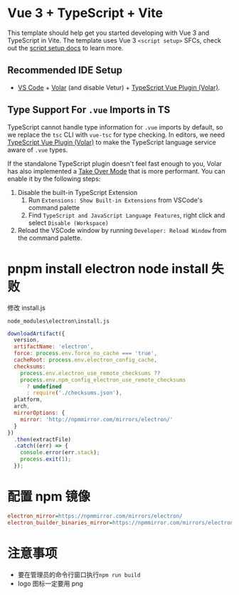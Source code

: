 # Vue 3 + TypeScript + Vite

This template should help get you started developing with Vue 3 and TypeScript in Vite. The template uses Vue 3 `<script setup>` SFCs, check out the [script setup docs](https://v3.vuejs.org/api/sfc-script-setup.html#sfc-script-setup) to learn more.

## Recommended IDE Setup

- [VS Code](https://code.visualstudio.com/) + [Volar](https://marketplace.visualstudio.com/items?itemName=Vue.volar) (and disable Vetur) + [TypeScript Vue Plugin (Volar)](https://marketplace.visualstudio.com/items?itemName=Vue.vscode-typescript-vue-plugin).

## Type Support For `.vue` Imports in TS

TypeScript cannot handle type information for `.vue` imports by default, so we replace the `tsc` CLI with `vue-tsc` for type checking. In editors, we need [TypeScript Vue Plugin (Volar)](https://marketplace.visualstudio.com/items?itemName=Vue.vscode-typescript-vue-plugin) to make the TypeScript language service aware of `.vue` types.

If the standalone TypeScript plugin doesn't feel fast enough to you, Volar has also implemented a [Take Over Mode](https://github.com/johnsoncodehk/volar/discussions/471#discussioncomment-1361669) that is more performant. You can enable it by the following steps:

1. Disable the built-in TypeScript Extension
   1. Run `Extensions: Show Built-in Extensions` from VSCode's command palette
   2. Find `TypeScript and JavaScript Language Features`, right click and select `Disable (Workspace)`
2. Reload the VSCode window by running `Developer: Reload Window` from the command palette.

# pnpm install electron node install 失败

修改 install.js

`node_modules\electron\install.js`

```js
downloadArtifact({
  version,
  artifactName: 'electron',
  force: process.env.force_no_cache === 'true',
  cacheRoot: process.env.electron_config_cache,
  checksums:
    process.env.electron_use_remote_checksums ??
    process.env.npm_config_electron_use_remote_checksums
      ? undefined
      : require('./checksums.json'),
  platform,
  arch,
  mirrorOptions: {
    mirror: 'http://npmmirror.com/mirrors/electron/'
  }
})
  .then(extractFile)
  .catch((err) => {
    console.error(err.stack);
    process.exit(1);
  });
```

# 配置 npm 镜像

```ini
electron_mirror=https://npmmirror.com/mirrors/electron/
electron_builder_binaries_mirror=https://npmmirror.com/mirrors/electron-builder-binaries/
```

# 注意事项

- 要在管理员的命令行窗口执行`npm run build`
- logo 图标一定要用 png
